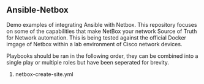 ## Ansible-Netbox

Demo examples of integrating Ansible with Netbox. 
This repository focuses on some of the capabilities that make NetBox your network Source of Truth for Network automation. This is being tested against the official Docker imgage of Netbox within a lab environment of Cisco network devices.

Playbooks should be ran in the following order, they can be combined into a single play or multiple roles but have been seperated for brevity.

1. netbox-create-site.yml
